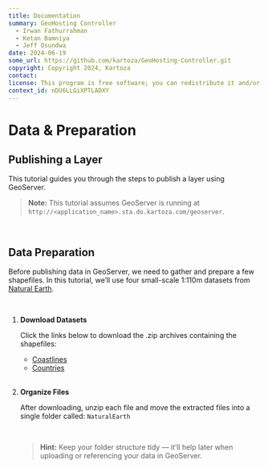 ```yaml
---
title: Documentation
summary: GeoHosting Controller
  - Irwan Fathurrahman
  - Ketan Bamniya
  - Jeff Osundwa
date: 2024-06-19
some_url: https://github.com/kartoza/GeoHosting-Controller.git
copyright: Copyright 2024, Kartoza
contact:
license: This program is free software; you can redistribute it and/or modify it under the terms of the GNU Affero General Public License as published by the Free Software Foundation; either version 3 of the License, or (at your option) any later version.
context_id: nDU6LLGiXPTLADXY
---
```


# Data & Preparation

## Publishing a Layer

This tutorial guides you through the steps to publish a layer using GeoServer.

> **Note:** This tutorial assumes GeoServer is running at `http://<application_name>.sta.do.kartoza.com/geoserver`.

<br>

## Data Preparation

Before publishing data in GeoServer, we need to gather and prepare a few shapefiles. In this tutorial, we’ll use four small-scale 1:110m datasets from [Natural Earth](https://www.naturalearthdata.com/).

<br>

1. **Download Datasets**

     Click the links below to download the .zip archives containing the shapefiles:

     - [Coastlines](https://www.naturalearthdata.com/http//www.naturalearthdata.com/download/110m/physical/ne_110m_coastline.zip)
     - [Countries](https://www.naturalearthdata.com/http//www.naturalearthdata.com/download/110m/cultural/ne_110m_admin_0_countries.zip)

     <!-- - [Boundary lines](https://www.naturalearthdata.com/http//www.naturalearthdata.com/download/110m/cultural/ne_110m_admin_0_boundary_lines_land.zip)
      - [Populated places](https://www.naturalearthdata.com/http//www.naturalearthdata.com/download/110m/cultural/ne_110m_populated_places_simple.zip)-->

     <br>

2. **Organize Files**

     After downloading, unzip each file and move the extracted files into a single folder called: `NaturalEarth`

     <br>

     > **Hint:** Keep your folder structure tidy — it’ll help later when uploading or referencing your data in GeoServer.

     <br>
